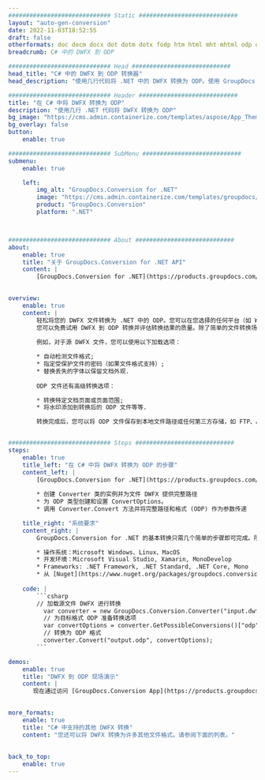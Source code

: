 ```yaml
---
############################# Static ############################
layout: "auto-gen-conversion"
date: 2022-11-03T18:52:55
draft: false
otherformats: doc docm docx dot dotm dotx fodp htm html mht mhtml odp odt otp pot potm potx pps ppsm ppsx ppt pptm pptx rtf
breadcrumb: C# 中的 DWFX 到 ODP

############################# Head ############################
head_title: "C# 中的 DWFX 到 ODP 转换器"
head_description: "使用几行代码将 .NET 中的 DWFX 转换为 ODP。使用 GroupDocs 文档转换 API 转换 160 多种文件格式。"

############################# Header ############################
title: "在 C# 中将 DWFX 转换为 ODP"
description: "使用几行 .NET 代码将 DWFX 转换为 ODP"
bg_image: "https://cms.admin.containerize.com/templates/aspose/App_Themes/V3/images/bg/header1.png"
bg_overlay: false
button:
    enable: true

############################# SubMenu ############################
submenu:
    enable: true

    left:
        img_alt: "GroupDocs.Conversion for .NET"
        image: "https://cms.admin.containerize.com/templates/groupdocs/images/product-logos/90x90-noborder/groupdocs-conversion-net.png"
        product: "GroupDocs.Conversion"
        platform: ".NET"



############################# About ############################
about:
    enable: true
    title: "关于 GroupDocs.Conversion for .NET API"
    content: |
        [GroupDocs.Conversion for .NET](https://products.groupdocs.com/conversion/net/)可用于转换Microsoft Word、Excel、PowerPoint、PDF、Visio等格式。 GroupDocs.Conversion 是一个独立的 API，适用于需要高性能的后端和内部系统。它不依赖于任何软件，例如 Microsoft 或 Open Office。
    

overview:
    enable: true
    content: |
        轻松将您的 DWFX 文件转换为 .NET 中的 ODP。您可以在您选择的任何平台（如 Windows、Linux、macOS）中仅使用几行 C# 代码行。
        您可以免费试用 DWFX 到 ODP 转换并评估转换结果的质量。除了简单的文件转换场景，您还可以尝试更高级的选项来加载源 DWFX 文件和保存输出 ODP 结果。 
        
        例如，对于源 DWFX 文件，您可以使用以下加载选项：

        * 自动检测文件格式;
        * 指定受保护文件的密码（如果文件格式支持）;
        * 替换丢失的字体以保留文档外观.
        
        ODP 文件还有高级转换选项：

        * 转换特定文档页面或页面范围;
        * 将水印添加到转换后的 ODP 文件等等.

        转换完成后，您可以将 ODP 文件保存到本地文件路径或任何第三方存储，如 FTP、Amazon S3、Google Drive、Dropbox 等。请注意 - 将 DWFX 转换为 ODP 无需安装任何额外的软件 - 如 MS Office、Open Office、Adobe Acrobat Reader 等。


############################# Steps ############################
steps:
    enable: true
    title_left: "在 C# 中将 DWFX 转换为 ODP 的步骤"
    content_left: |
        [GroupDocs.Conversion for .NET](https://products.groupdocs.com/conversion/net/) 使开发人员只需几行代码即可轻松地将 DWFX 文件转换为 ODP。
        
        * 创建 Converter 类的实例并为文件 DWFX 提供完整路径
        * 为 ODP 类型创建和设置 ConvertOptions。
        * 调用 Converter.Convert 方法并将完整路径和格式 (ODP) 作为参数传递

    title_right: "系统要求"
    content_right: |
        GroupDocs.Conversion for .NET 的基本转换只需几个简单的步骤即可完成。所有主要平台和操作系统都支持我们的 API。在执行以下代码之前，请确保您的系统上安装了以下先决条件。

        * 操作系统：Microsoft Windows、Linux、MacOS
        * 开发环境：Microsoft Visual Studio, Xamarin, MonoDevelop
        * Frameworks: .NET Framework, .NET Standard, .NET Core, Mono
        * 从 [Nuget](https://www.nuget.org/packages/groupdocs.conversion) 获取最新的 GroupDocs.Conversion for .NET
         
    code: |
        ```csharp    
        // 加载源文件 DWFX 进行转换
          var converter = new GroupDocs.Conversion.Converter("input.dwfx");
          // 为目标格式 ODP 准备转换选项
          var convertOptions = converter.GetPossibleConversions()["odp"].ConvertOptions;
          // 转换为 ODP 格式
          converter.Convert("output.odp", convertOptions);
        ```

demos:
    enable: true
    title: "DWFX 到 ODP 现场演示"
    content: |
       现在通过访问 [GroupDocs.Conversion App](https://products.groupdocs.app/conversion/family) 网站将 DWFX 转换为 ODP。在线演示具有以下优点
          

more_formats:
    enable: true
    title: "C# 中支持的其他 DWFX 转换"
    content: "您还可以将 DWFX 转换为许多其他文件格式。请参阅下面的列表。"
       
       
back_to_top:
    enable: true
---
```

